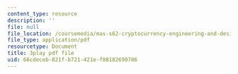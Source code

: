 ```yaml
---
content_type: resource
description: ''
file: null
file_location: /coursemedia/mas-s62-cryptocurrency-engineering-and-design-spring-2018/66cdeceb821fb721421ef88182690786_BFwc2XA8rSk.pdf
file_type: application/pdf
resourcetype: Document
title: 3play pdf file
uid: 66cdeceb-821f-b721-421e-f88182690786
---
```

